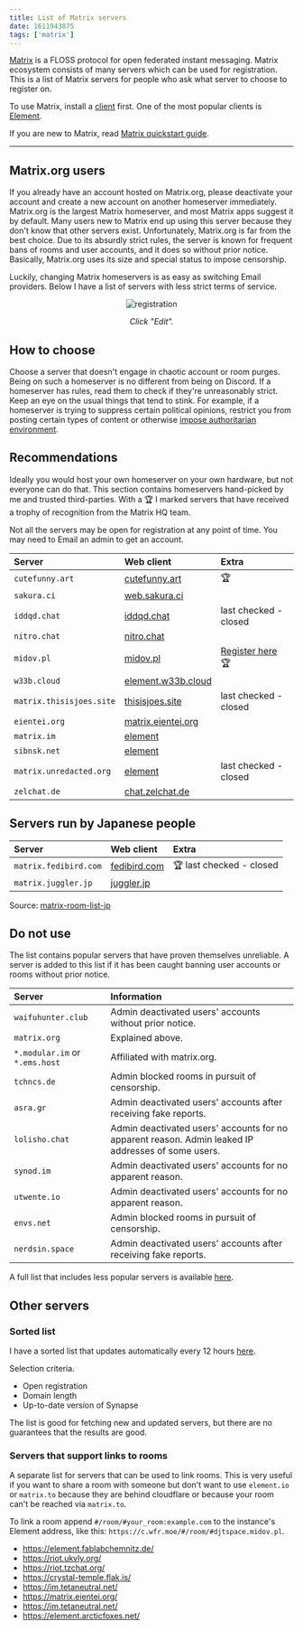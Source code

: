 ```yaml
---
title: List of Matrix servers
date: 1611943875
tags: ['matrix']
---
```


[Matrix](https://wiki.archlinux.org/index.php/Matrix)
is a FLOSS protocol for open federated instant messaging.
Matrix ecosystem consists of many servers which can be used for registration.
This is a list of Matrix servers for people
who ask what server to choose to register on.

To use Matrix, install a
[client](https://wiki.archlinux.org/index.php/List_of_applications#Matrix_clients)
first.
One of the most popular clients is
[Element](https://archlinux.org/packages/?name=element-desktop).

If you are new to Matrix, read
[Matrix quickstart guide](matrix-quickstart-guide.html).

****

## Matrix.org users

If you already have an account hosted on Matrix.org,
please deactivate your account
and create a new account on another homeserver immediately.
Matrix.org is the largest Matrix homeserver, and most Matrix apps suggest it by default.
Many users new to Matrix end up using this server because they don't know that other servers exist.
Unfortunately, Matrix.org is far from the best choice.
Due to its absurdly strict rules,
the server is known for frequent bans of rooms and user accounts,
and it does so without prior notice.
Basically, Matrix.org uses its size and special status to impose censorship.

Luckily, changing Matrix homeservers is as easy as switching Email providers.
Below I have a list of servers with less strict terms of service.

<p align="center"><img class="shadow" alt="registration" src="img/element_registration.webp"></p>
<p align="center"><i>Click "Edit".</i></p>

## How to choose

Choose a server that doesn't engage in chaotic account or room purges.
Being on such a homeserver is no different from being on Discord.
If a homeserver has rules, read them to check if they're unreasonably strict.
Keep an eye on the usual things that tend to stink.
For example, if a homeserver is trying to suppress certain political opinions,
restrict you from posting certain types of content
or otherwise [impose authoritarian environment](https://glowers.club/wiki/doku.php?id=jannies).

## Recommendations

Ideally you would host your own homeserver on your own hardware, but not everyone can do that.
This section contains homeservers hand-picked by me and trusted third-parties.
With a 🏆 I marked servers that have received a <span title="ACL ban">trophy of recognition</span> from the Matrix HQ team.

Not all the servers may be open for registration at any point of time.
You may need to Email an admin to get an account.

| Server                   | Web client                                                    | Extra                                                |
| :---                     | :---                                                          | :---                                                 |
| `cutefunny.art`          | [cutefunny.art](https://matrixclient.cutefunny.art/)          | 🏆                                                   |
| `sakura.ci`              | [web.sakura.ci](https://web.sakura.ci/)                       |                                                      |
| `iddqd.chat`             | [iddqd.chat](https://iddqd.chat/)                             | last checked - closed                                |
| `nitro.chat`             | [nitro.chat](https://app.nitro.chat/)                         |                                                      |
| `midov.pl`               | [midov.pl](https://element.midov.pl/element/)                 | [Register here](https://midov.pl/registerform.sh) 🏆 |
| `w33b.cloud`             | [element.w33b.cloud](https://element.w33b.cloud/)             |                                                      |
| `matrix.thisisjoes.site` | [thisisjoes.site](https://element.thisisjoes.site/)           | last checked - closed                                |
| `eientei.org`            | [matrix.eientei.org](https://matrix.eientei.org/)             |                                                      |
| `matrix.im`              | [element](https://element.matrix.im)                          |                                                      |
| `sibnsk.net`             | [element](https://element.sibnsk.net)                         |                                                      |
| `matrix.unredacted.org`  | [element](https://element.unredacted.org)                     | last checked - closed                                |
| `zelchat.de`             | [chat.zelchat.de](https://chat.zelchat.de/)                   |                                                      |

## Servers run by Japanese people

| Server                | Web client                                       | Extra                    |
| :---                  | :---                                             | :---                     |
| `matrix.fedibird.com` | [fedibird.com](https://element.fedibird.com/)    | 🏆 last checked - closed |
| `matrix.juggler.jp`   | [juggler.jp](https://matrix-element.juggler.jp/) |                          |

Source: [matrix-room-list-jp](https://matrix-room-list-jp.netlify.app/)

## Do not use

The list contains popular servers that have proven themselves unreliable.
A server is added to this list if it has been caught banning user accounts
or rooms without prior notice.

| Server                         | Information                                                                                                                                   |
| :---                           | :---                                                                                                                                          |
| `waifuhunter.club`             | Admin deactivated users' accounts without prior notice.                                                                                       |
| `matrix.org`                   | Explained above.                                                                                                                              |
| `*.modular.im` or `*.ems.host` | Affiliated with matrix.org.                                                                                                                   |
| `tchncs.de`                    | Admin blocked rooms in pursuit of censorship.                                                                                                 |
| `asra.gr`                      | Admin deactivated users' accounts after receiving fake reports.                                                                               |
| `lolisho.chat`                 | Admin deactivated users' accounts for no apparent reason. Admin leaked IP addresses of some users.                                            |
| `synod.im`                     | Admin deactivated users' accounts for no apparent reason.                                                                                     |
| `utwente.io`                   | Admin deactivated users' accounts for no apparent reason.                                                                                     |
| `envs.net`                     | Admin blocked rooms in pursuit of censorship.                                                                                                 |
| `nerdsin.space`                | Admin deactivated users' accounts after receiving fake reports.                                                                               |

A full list that includes less popular servers is available
[here](https://tatsumoto-ren.github.io/matrix/#blocklist).

## Other servers

### Sorted list

I have a sorted list that updates automatically every 12 hours
[here](https://tatsumoto-ren.github.io/matrix/).

Selection criteria.

* Open registration
* Domain length
* Up-to-date version of Synapse

The list is good for fetching new and updated servers,
but there are no guarantees that the results are good.

### Servers that support links to rooms

A separate list for servers that can be used to link rooms.
This is very useful if you want to share a room with someone
but don't want to use `element.io` or `matrix.to` because they are behind cloudflare
or because your room can't be reached via `matrix.to`.

To link a room append `#/room/#your_room:example.com`
to the instance's Element address,
like this: `https://c.wfr.moe/#/room/#djtspace.midov.pl`.

* https://element.fablabchemnitz.de/
* https://riot.ukvly.org/
* https://riot.tzchat.org/
* https://crystal-temple.flak.is/
* https://im.tetaneutral.net/
* https://matrix.eientei.org/
* https://im.tetaneutral.net/
* https://element.arcticfoxes.net/
